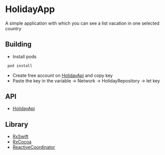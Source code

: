 # HolidayApp
A simple application with which you can see a list vacation in one selected country

## Building
 - Install pods
 
```bash
 pod install 
```
- Create free account on [HolidayApi](https://holidayapi.com) and copy key 
- Paste the key in the variable -> Network -> HolidayRepository -> let key

## API
- [HolidayApi](https://holidayapi.com)

## Library

- [RxSwift](https://github.com/ReactiveX/RxSwift)
- [RxCocoa](https://github.com/ReactiveX/RxSwift)  
- [ReactiveCoordinator](https://github.com/zafarivaev/ReactiveCoordinator)

